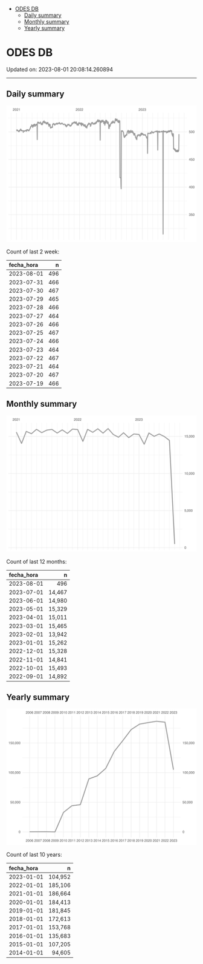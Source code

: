 
  - [ODES DB](#odes-db)
      - [Daily summary](#daily-summary)
      - [Monthly summary](#monthly-summary)
      - [Yearly summary](#yearly-summary)

# ODES DB

Updated on: 2023-08-01 20:08:14.260894

-----

## Daily summary

![](figures/unnamed-chunk-2-1.svg)<!-- -->

Count of last 2 week:

| fecha\_hora |   n |
| :---------- | --: |
| 2023-08-01  | 496 |
| 2023-07-31  | 466 |
| 2023-07-30  | 467 |
| 2023-07-29  | 465 |
| 2023-07-28  | 466 |
| 2023-07-27  | 464 |
| 2023-07-26  | 466 |
| 2023-07-25  | 467 |
| 2023-07-24  | 466 |
| 2023-07-23  | 464 |
| 2023-07-22  | 467 |
| 2023-07-21  | 464 |
| 2023-07-20  | 467 |
| 2023-07-19  | 466 |

## Monthly summary

![](figures/unnamed-chunk-4-1.svg)<!-- -->

Count of last 12 months:

| fecha\_hora |      n |
| :---------- | -----: |
| 2023-08-01  |    496 |
| 2023-07-01  | 14,467 |
| 2023-06-01  | 14,980 |
| 2023-05-01  | 15,329 |
| 2023-04-01  | 15,011 |
| 2023-03-01  | 15,465 |
| 2023-02-01  | 13,942 |
| 2023-01-01  | 15,262 |
| 2022-12-01  | 15,328 |
| 2022-11-01  | 14,841 |
| 2022-10-01  | 15,493 |
| 2022-09-01  | 14,892 |

## Yearly summary

![](figures/unnamed-chunk-6-1.svg)<!-- -->

Count of last 10 years:

| fecha\_hora |       n |
| :---------- | ------: |
| 2023-01-01  | 104,952 |
| 2022-01-01  | 185,106 |
| 2021-01-01  | 186,664 |
| 2020-01-01  | 184,413 |
| 2019-01-01  | 181,845 |
| 2018-01-01  | 172,613 |
| 2017-01-01  | 153,768 |
| 2016-01-01  | 135,683 |
| 2015-01-01  | 107,205 |
| 2014-01-01  |  94,605 |
